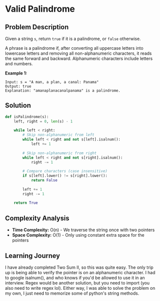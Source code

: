 # Valid Palindrome

## Problem Description

Given a string `s`, return `true` if it is a palindrome, or `false` otherwise.

A phrase is a palindrome if, after converting all uppercase letters into lowercase letters and removing all non-alphanumeric characters, it reads the same forward and backward. Alphanumeric characters include letters and numbers.

**Example 1:**
```
Input: s = "A man, a plan, a canal: Panama"
Output: true
Explanation: "amanaplanacanalpanama" is a palindrome.
```

## Solution

```python
def isPalindrome(s):
    left, right = 0, len(s) - 1
    
    while left < right:
        # Skip non-alphanumeric from left
        while left < right and not s[left].isalnum():
            left += 1
        
        # Skip non-alphanumeric from right
        while left < right and not s[right].isalnum():
            right -= 1
        
        # Compare characters (case insensitive)
        if s[left].lower() != s[right].lower():
            return False
        
        left += 1
        right -= 1
    
    return True
```

## Complexity Analysis

- **Time Complexity:** O(n) - We traverse the string once with two pointers
- **Space Complexity:** O(1) - Only using constant extra space for the pointers

## Learning Journey

I have already completed Two Sum II, so this was quite easy. The only trip up is being able to verify the pointer is on an alphanumeric character. I had to google isalnum(), and who knows if you'd be allowed to use it in an interview. Regex would be another solution, but you need to import (you also need to write regex lol). Either way, I was able to solve the problem on my own, I just need to memorize some of python's string methods.
